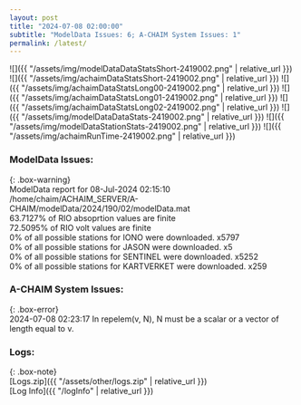 ```yaml
---
layout: post
title: "2024-07-08 02:00:00"
subtitle: "ModelData Issues: 6; A-CHAIM System Issues: 1"
permalink: /latest/
---
```


![]({{ "/assets/img/modelDataDataStatsShort-2419002.png" | relative_url }})
![]({{ "/assets/img/achaimDataStatsShort-2419002.png" | relative_url }})
![]({{ "/assets/img/achaimDataStatsLong00-2419002.png" | relative_url }})
![]({{ "/assets/img/achaimDataStatsLong01-2419002.png" | relative_url }})
![]({{ "/assets/img/achaimDataStatsLong02-2419002.png" | relative_url }})
![]({{ "/assets/img/modelDataDataStats-2419002.png" | relative_url }})
![]({{ "/assets/img/modelDataStationStats-2419002.png" | relative_url }})
![]({{ "/assets/img/achaimRunTime-2419002.png" | relative_url }})


### ModelData Issues:  
  
{: .box-warning}  
 ModelData report for 08-Jul-2024 02:15:10   
 /home/chaim/ACHAIM_SERVER/A-CHAIM/modelData/2024/190/02/modelData.mat   
 63.7127% of RIO absoprtion values are finite   
 72.5095% of RIO volt values are finite   
 0% of all possible stations for IONO were downloaded. x5797   
 0% of all possible stations for JASON were downloaded. x5   
 0% of all possible stations for SENTINEL were downloaded. x5252   
 0% of all possible stations for KARTVERKET were downloaded. x259   
  
### A-CHAIM System Issues:  
  
{: .box-error}  
2024-07-08 02:23:17 In repelem(v, N), N must be a scalar or a vector of length equal to v.  

### Logs:  
  
{: .box-note}  
[Logs.zip]({{ "/assets/other/logs.zip" | relative_url }})  
[Log Info]({{ "/logInfo" | relative_url }})  

